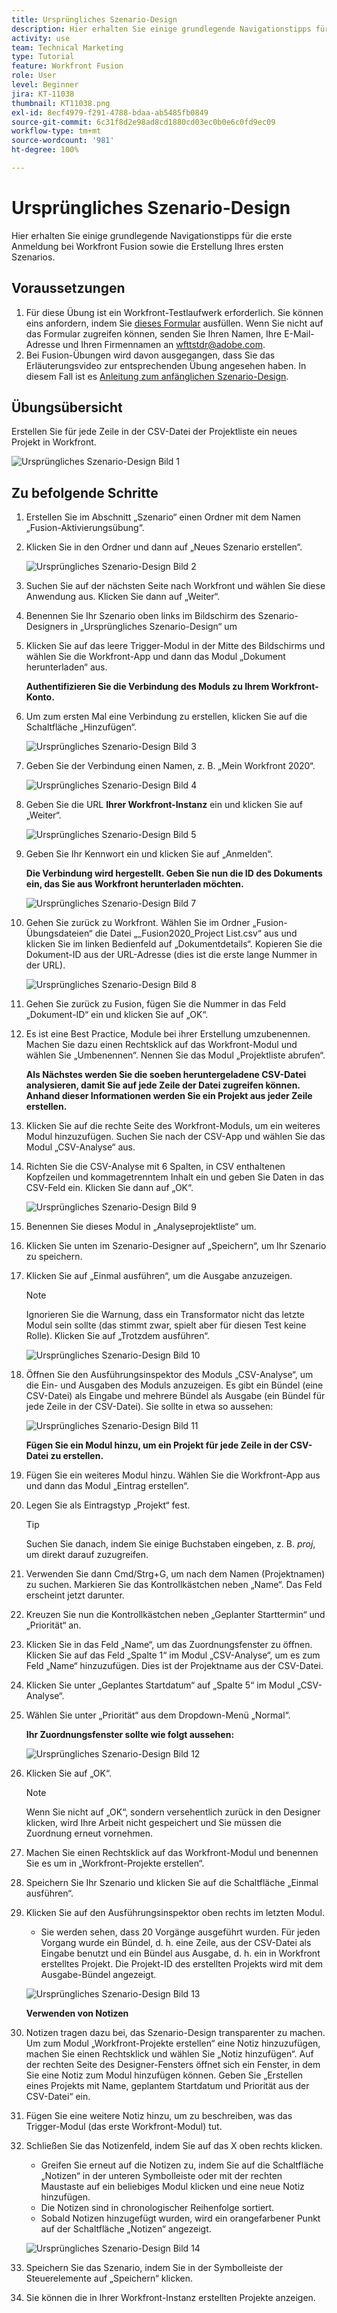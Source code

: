 ```yaml
---
title: Ursprüngliches Szenario-Design
description: Hier erhalten Sie einige grundlegende Navigationstipps für die erste Anmeldung bei Workfront Fusion sowie die Erstellung Ihres ersten Szenarios.
activity: use
team: Technical Marketing
type: Tutorial
feature: Workfront Fusion
role: User
level: Beginner
jira: KT-11038
thumbnail: KT11038.png
exl-id: 8ecf4979-f291-4788-bdaa-ab5485fb0849
source-git-commit: 6c31f8d2e98ad8cd1880cd03ec0b0e6c0fd9ec09
workflow-type: tm+mt
source-wordcount: '981'
ht-degree: 100%

---
```


# Ursprüngliches Szenario-Design

Hier erhalten Sie einige grundlegende Navigationstipps für die erste Anmeldung bei Workfront Fusion sowie die Erstellung Ihres ersten Szenarios.

## Voraussetzungen

1. Für diese Übung ist ein Workfront-Testlaufwerk erforderlich. Sie können eins anfordern, indem Sie [dieses Formular](https://forms.office.com/r/f1J8HRGrNY) ausfüllen. Wenn Sie nicht auf das Formular zugreifen können, senden Sie Ihren Namen, Ihre E-Mail-Adresse und Ihren Firmennamen an wfttstdr@adobe.com.
1. Bei Fusion-Übungen wird davon ausgegangen, dass Sie das Erläuterungsvideo zur entsprechenden Übung angesehen haben. In diesem Fall ist es [Anleitung zum anfänglichen Szenario-Design](https://experienceleague.adobe.com/docs/workfront-learn/tutorials-workfront/fusion/understand-the-basics/initial-scenario-design-walkthrough.html?lang=de).


## Übungsübersicht

Erstellen Sie für jede Zeile in der CSV-Datei der Projektliste ein neues Projekt in Workfront.

![Ursprüngliches Szenario-Design Bild 1](../12-exercises/assets/initial-scenario-design-1.png)

## Zu befolgende Schritte

1. Erstellen Sie im Abschnitt „Szenario“ einen Ordner mit dem Namen „Fusion-Aktivierungsübung“.
1. Klicken Sie in den Ordner und dann auf „Neues Szenario erstellen“.

   ![Ursprüngliches Szenario-Design Bild 2](../12-exercises/assets/initial-scenario-design-2.png)

1. Suchen Sie auf der nächsten Seite nach Workfront und wählen Sie diese Anwendung aus. Klicken Sie dann auf „Weiter“.
1. Benennen Sie Ihr Szenario oben links im Bildschirm des Szenario-Designers in „Ursprüngliches Szenario-Design“ um
1. Klicken Sie auf das leere Trigger-Modul in der Mitte des Bildschirms und wählen Sie die Workfront-App und dann das Modul „Dokument herunterladen“ aus.

   **Authentifizieren Sie die Verbindung des Moduls zu Ihrem Workfront-Konto.**

1. Um zum ersten Mal eine Verbindung zu erstellen, klicken Sie auf die Schaltfläche „Hinzufügen“.

   ![Ursprüngliches Szenario-Design Bild 3](../12-exercises/assets/initial-scenario-design-3.png)

1. Geben Sie der Verbindung einen Namen, z. B. „Mein Workfront 2020“.

   ![Ursprüngliches Szenario-Design Bild 4](../12-exercises/assets/initial-scenario-design-4.png)

1. Geben Sie die URL **Ihrer Workfront-Instanz** ein und klicken Sie auf „Weiter“.

   ![Ursprüngliches Szenario-Design Bild 5](../12-exercises/assets/initial-scenario-design-5.png)

1. Geben Sie Ihr Kennwort ein und klicken Sie auf „Anmelden“.

   **Die Verbindung wird hergestellt. Geben Sie nun die ID des Dokuments ein, das Sie aus Workfront herunterladen möchten.**

   ![Ursprüngliches Szenario-Design Bild 7](../12-exercises/assets/initial-scenario-design-7.png)

1. Gehen Sie zurück zu Workfront. Wählen Sie im Ordner „Fusion-Übungsdateien“ die Datei „_Fusion2020_Project List.csv“ aus und klicken Sie im linken Bedienfeld auf „Dokumentdetails“. Kopieren Sie die Dokument-ID aus der URL-Adresse (dies ist die erste lange Nummer in der URL).

   ![Ursprüngliches Szenario-Design Bild 8](../12-exercises/assets/initial-scenario-design-8.png)

1. Gehen Sie zurück zu Fusion, fügen Sie die Nummer in das Feld „Dokument-ID“ ein und klicken Sie auf „OK“.
1. Es ist eine Best Practice, Module bei ihrer Erstellung umzubenennen. Machen Sie dazu einen Rechtsklick auf das Workfront-Modul und wählen Sie „Umbenennen“. Nennen Sie das Modul „Projektliste abrufen“.

   **Als Nächstes werden Sie die soeben heruntergeladene CSV-Datei analysieren, damit Sie auf jede Zeile der Datei zugreifen können. Anhand dieser Informationen werden Sie ein Projekt aus jeder Zeile erstellen.**

1. Klicken Sie auf die rechte Seite des Workfront-Moduls, um ein weiteres Modul hinzuzufügen. Suchen Sie nach der CSV-App und wählen Sie das Modul „CSV-Analyse“ aus.
1. Richten Sie die CSV-Analyse mit 6 Spalten, in CSV enthaltenen Kopfzeilen und kommagetrenntem Inhalt ein und geben Sie Daten in das CSV-Feld ein. Klicken Sie dann auf „OK“.

   ![Ursprüngliches Szenario-Design Bild 9](../12-exercises/assets/initial-scenario-design-9.png)

1. Benennen Sie dieses Modul in „Analyseprojektliste“ um.
1. Klicken Sie unten im Szenario-Designer auf „Speichern“, um Ihr Szenario zu speichern.
1. Klicken Sie auf „Einmal ausführen“, um die Ausgabe anzuzeigen.

   >[!NOTE]
   >
   >Ignorieren Sie die Warnung, dass ein Transformator nicht das letzte Modul sein sollte (das stimmt zwar, spielt aber für diesen Test keine Rolle). Klicken Sie auf „Trotzdem ausführen“.

   ![Ursprüngliches Szenario-Design Bild 10](../12-exercises/assets/initial-scenario-design-10.png)

1. Öffnen Sie den Ausführungsinspektor des Moduls „CSV-Analyse“, um die Ein- und Ausgaben des Moduls anzuzeigen. Es gibt ein Bündel (eine CSV-Datei) als Eingabe und mehrere Bündel als Ausgabe (ein Bündel für jede Zeile in der CSV-Datei). Sie sollte in etwa so aussehen:

   ![Ursprüngliches Szenario-Design Bild 11](../12-exercises/assets/initial-scenario-design-11.png)

   **Fügen Sie ein Modul hinzu, um ein Projekt für jede Zeile in der CSV-Datei zu erstellen.**

1. Fügen Sie ein weiteres Modul hinzu. Wählen Sie die Workfront-App aus und dann das Modul „Eintrag erstellen“.
1. Legen Sie als Eintragstyp „Projekt“ fest.

   >[!TIP]
   >
   >Suchen Sie danach, indem Sie einige Buchstaben eingeben, z. B. *proj*, um direkt darauf zuzugreifen.

1. Verwenden Sie dann Cmd/Strg+G, um nach dem Namen (Projektnamen) zu suchen. Markieren Sie das Kontrollkästchen neben „Name“. Das Feld erscheint jetzt darunter.
1. Kreuzen Sie nun die Kontrollkästchen neben „Geplanter Starttermin“ und „Priorität“ an.
1. Klicken Sie in das Feld „Name“, um das Zuordnungsfenster zu öffnen. Klicken Sie auf das Feld „Spalte 1“ im Modul „CSV-Analyse“, um es zum Feld „Name“ hinzuzufügen. Dies ist der Projektname aus der CSV-Datei.
1. Klicken Sie unter „Geplantes Startdatum“ auf „Spalte 5“ im Modul „CSV-Analyse“.
1. Wählen Sie unter „Priorität“ aus dem Dropdown-Menü „Normal“.

   **Ihr Zuordnungsfenster sollte wie folgt aussehen:**

   ![Ursprüngliches Szenario-Design Bild 12](../12-exercises/assets/initial-scenario-design-12.png)

1. Klicken Sie auf „OK“.

   >[!NOTE]
   >
   >Wenn Sie nicht auf „OK“, sondern versehentlich zurück in den Designer klicken, wird Ihre Arbeit nicht gespeichert und Sie müssen die Zuordnung erneut vornehmen.

1. Machen Sie einen Rechtsklick auf das Workfront-Modul und benennen Sie es um in „Workfront-Projekte erstellen“.
1. Speichern Sie Ihr Szenario und klicken Sie auf die Schaltfläche „Einmal ausführen“.
1. Klicken Sie auf den Ausführungsinspektor oben rechts im letzten Modul.

   + Sie werden sehen, dass 20 Vorgänge ausgeführt wurden. Für jeden Vorgang wurde ein Bündel, d. h. eine Zeile, aus der CSV-Datei als Eingabe benutzt und ein Bündel aus Ausgabe, d. h. ein in Workfront erstelltes Projekt. Die Projekt-ID des erstellten Projekts wird mit dem Ausgabe-Bündel angezeigt.

   ![Ursprüngliches Szenario-Design Bild 13](../12-exercises/assets/initial-scenario-design-13.png)

   **Verwenden von Notizen**

1. Notizen tragen dazu bei, das Szenario-Design transparenter zu machen. Um zum Modul „Workfront-Projekte erstellen“ eine Notiz hinzuzufügen, machen Sie einen Rechtsklick und wählen Sie „Notiz hinzufügen“. Auf der rechten Seite des Designer-Fensters öffnet sich ein Fenster, in dem Sie eine Notiz zum Modul hinzufügen können. Geben Sie „Erstellen eines Projekts mit Name, geplantem Startdatum und Priorität aus der CSV-Datei“ ein.
1. Fügen Sie eine weitere Notiz hinzu, um zu beschreiben, was das Trigger-Modul (das erste Workfront-Modul) tut.
1. Schließen Sie das Notizenfeld, indem Sie auf das X oben rechts klicken.

   + Greifen Sie erneut auf die Notizen zu, indem Sie auf die Schaltfläche „Notizen“ in der unteren Symbolleiste oder mit der rechten Maustaste auf ein beliebiges Modul klicken und eine neue Notiz hinzufügen.
   + Die Notizen sind in chronologischer Reihenfolge sortiert.
   + Sobald Notizen hinzugefügt wurden, wird ein orangefarbener Punkt auf der Schaltfläche „Notizen“ angezeigt.

   ![Ursprüngliches Szenario-Design Bild 14](../12-exercises/assets/initial-scenario-design-14.png)

1. Speichern Sie das Szenario, indem Sie in der Symbolleiste der Steuerelemente auf „Speichern“ klicken.
1. Sie können die in Ihrer Workfront-Instanz erstellten Projekte anzeigen.
